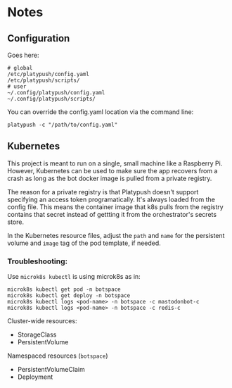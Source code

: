 # Notes

## Configuration 

Goes here:
```Shell
# global
/etc/platypush/config.yaml
/etc/platypush/scripts/
# user
~/.config/platypush/config.yaml
~/.config/platypush/scripts/
```

You can override the config.yaml location via the command line:
```
platypush -c "/path/to/config.yaml"
```

## Kubernetes

This project is meant to run on a single, small machine like a Raspberry Pi. However, Kubernetes can be used to make sure the app recovers from a crash as long as the bot docker image is pulled from a private registry.  

The reason for a private registry is that Platypush doesn't support specifying an access token programatically. It's always loaded from the config file. This means the container image that k8s pulls from the registry contains that secret instead of gettting it from the orchestrator's secrets store.  

In the Kubernetes resource files, adjust the `path` and `name` for the persistent volume and `image` tag of the pod template, if needed.

### Troubleshooting:
Use `microk8s kubectl` is using microk8s as in:
```Shell
microk8s kubectl get pod -n botspace
microk8s kubectl get deploy -n botspace
microk8s kubectl logs <pod-name> -n botspace -c mastodonbot-c
microk8s kubectl logs <pod-name> -n botspace -c redis-c
```

Cluster-wide resources:
- StorageClass
- PersistentVolume

Namespaced resources (`botspace`)
- PersistentVolumeClaim
- Deployment
